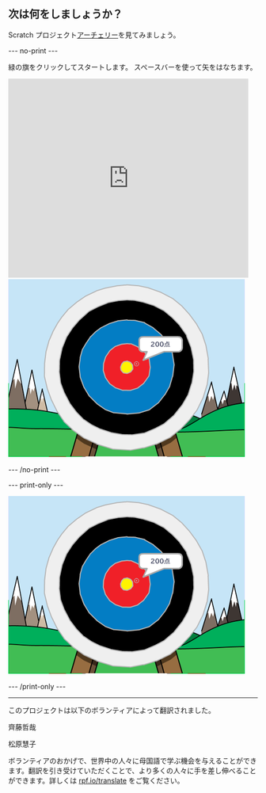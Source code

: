 ## 次は何をしましょうか？

Scratch プロジェクト[アーチェリー](https://projects.raspberrypi.org/ja-JP/projects/archery)を見てみましょう。

--- no-print ---

緑の旗をクリックしてスタートします。 スペースバーを使って矢をはなちます。

<div class="scratch-preview">
  <iframe allowtransparency="true" width="485" height="402" src="https://scratch.mit.edu/projects/embed/382679142/?autostart=false" frameborder="0" scrolling="no"></iframe>
  <img src="images/archery-final.png">
</div>

--- /no-print ---

--- print-only ---

![完成したプロジェクト](images/archery-final.png)

--- /print-only ---


***
このプロジェクトは以下のボランティアによって翻訳されました。

齊藤哲哉

松原慧子

ボランティアのおかげで、世界中の人々に母国語で学ぶ機会を与えることができます。翻訳を引き受けていただくことで、より多くの人々に手を差し伸べることができます。詳しくは [rpf.io/translate](https://rpf.io/translate) をご覧ください。